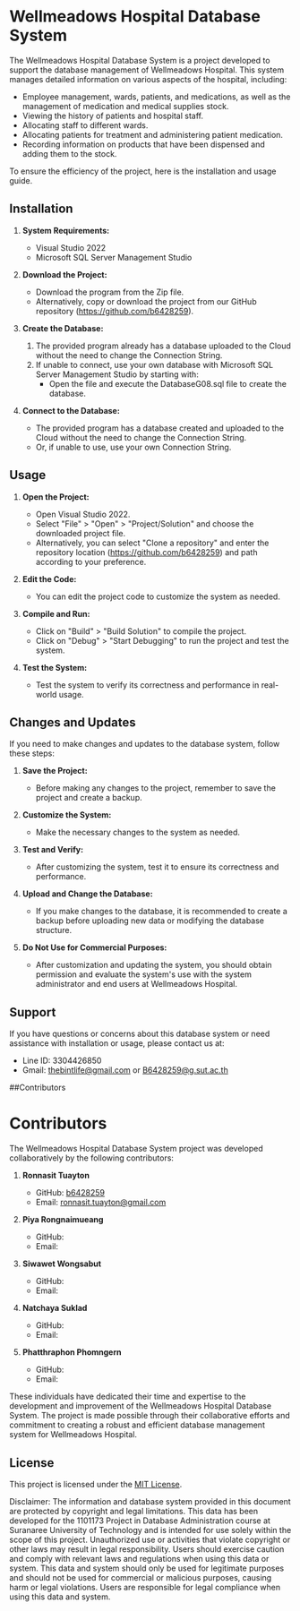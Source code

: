 # Wellmeadows Hospital Database System
The Wellmeadows Hospital Database System is a project developed to support the database management of Wellmeadows Hospital. This system manages detailed information on various aspects of the hospital, including:

- Employee management, wards, patients, and medications, as well as the management of medication and medical supplies stock.
- Viewing the history of patients and hospital staff.
- Allocating staff to different wards.
- Allocating patients for treatment and administering patient medication.
- Recording information on products that have been dispensed and adding them to the stock.

To ensure the efficiency of the project, here is the installation and usage guide.

## Installation

1. **System Requirements:**
   - Visual Studio 2022
   - Microsoft SQL Server Management Studio

2. **Download the Project:**
   - Download the program from the Zip file.
   - Alternatively, copy or download the project from our GitHub repository (https://github.com/b6428259).

3. **Create the Database:**
   1. The provided program already has a database uploaded to the Cloud without the need to change the Connection String.
   2. If unable to connect, use your own database with Microsoft SQL Server Management Studio by starting with:
      - Open the file and execute the DatabaseG08.sql file to create the database.

4. **Connect to the Database:**
   - The provided program has a database created and uploaded to the Cloud without the need to change the Connection String.
   - Or, if unable to use, use your own Connection String.

## Usage

1. **Open the Project:**
   - Open Visual Studio 2022.
   - Select "File" > "Open" > "Project/Solution" and choose the downloaded project file.
   - Alternatively, you can select "Clone a repository" and enter the repository location (https://github.com/b6428259) and path according to your preference.

2. **Edit the Code:**
   - You can edit the project code to customize the system as needed.

3. **Compile and Run:**
   - Click on "Build" > "Build Solution" to compile the project.
   - Click on "Debug" > "Start Debugging" to run the project and test the system.

4. **Test the System:**
   - Test the system to verify its correctness and performance in real-world usage.

## Changes and Updates

If you need to make changes and updates to the database system, follow these steps:

1. **Save the Project:**
   - Before making any changes to the project, remember to save the project and create a backup.

2. **Customize the System:**
   - Make the necessary changes to the system as needed.

3. **Test and Verify:**
   - After customizing the system, test it to ensure its correctness and performance.

4. **Upload and Change the Database:**
   - If you make changes to the database, it is recommended to create a backup before uploading new data or modifying the database structure.

5. **Do Not Use for Commercial Purposes:**
   - After customization and updating the system, you should obtain permission and evaluate the system's use with the system administrator and end users at Wellmeadows Hospital.

## Support

If you have questions or concerns about this database system or need assistance with installation or usage, please contact us at:
   - Line ID: 3304426850
   - Gmail: thebintlife@gmail.com or B6428259@g.sut.ac.th

##Contributors

# Contributors

The Wellmeadows Hospital Database System project was developed collaboratively by the following contributors:

1. **Ronnasit Tuayton**
   - GitHub: [b6428259](https://github.com/b6428259/)
   - Email: ronnasit.tuayton@gmail.com

2. **Piya Rongnaimueang**
   - GitHub:
   - Email: 

3. **Siwawet Wongsabut**
   - GitHub: 
   - Email: 

4. **Natchaya Suklad**
   - GitHub:
   - Email:

5. **Phatthraphon Phomngern**
   - GitHub:
   - Email:

These individuals have dedicated their time and expertise to the development and improvement of the Wellmeadows Hospital Database System. The project is made possible through their collaborative efforts and commitment to creating a robust and efficient database management system for Wellmeadows Hospital.


## License

This project is licensed under the [MIT License](LICENSE.md).

Disclaimer: The information and database system provided in this document are protected by copyright and legal limitations. This data has been developed for the 1101173 Project in Database Administration course at Suranaree University of Technology and is intended for use solely within the scope of this project. Unauthorized use or activities that violate copyright or other laws may result in legal responsibility. Users should exercise caution and comply with relevant laws and regulations when using this data or system. This data and system should only be used for legitimate purposes and should not be used for commercial or malicious purposes, causing harm or legal violations. Users are responsible for legal compliance when using this data and system.
